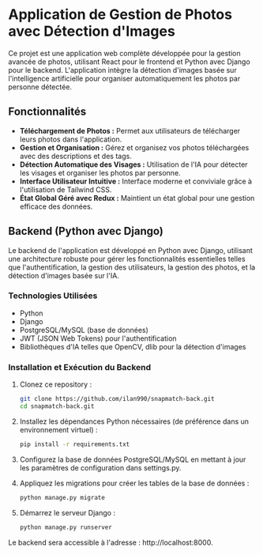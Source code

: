 # Application de Gestion de Photos avec Détection d'Images

Ce projet est une application web complète développée pour la gestion avancée de photos, utilisant React pour le frontend et Python avec Django pour le backend. L'application intègre la détection d'images basée sur l'intelligence artificielle pour organiser automatiquement les photos par personne détectée.

## Fonctionnalités

- **Téléchargement de Photos :** Permet aux utilisateurs de télécharger leurs photos dans l'application.
- **Gestion et Organisation :** Gérez et organisez vos photos téléchargées avec des descriptions et des tags.
- **Détection Automatique des Visages :** Utilisation de l'IA pour détecter les visages et organiser les photos par personne.
- **Interface Utilisateur Intuitive :** Interface moderne et conviviale grâce à l'utilisation de Tailwind CSS.
- **État Global Géré avec Redux :** Maintient un état global pour une gestion efficace des données.

## Backend (Python avec Django)

Le backend de l'application est développé en Python avec Django, utilisant une architecture robuste pour gérer les fonctionnalités essentielles telles que l'authentification, la gestion des utilisateurs, la gestion des photos, et la détection d'images basée sur l'IA.

### Technologies Utilisées

- Python
- Django
- PostgreSQL/MySQL (base de données)
- JWT (JSON Web Tokens) pour l'authentification
- Bibliothèques d'IA telles que OpenCV, dlib pour la détection d'images

### Installation et Exécution du Backend

1. Clonez ce repository :

   ```bash
   git clone https://github.com/ilan990/snapmatch-back.git
   cd snapmatch-back.git

2. Installez les dépendances Python nécessaires (de préférence dans un environnement virtuel) :
  
   ```bash
   pip install -r requirements.txt

3. Configurez la base de données PostgreSQL/MySQL en mettant à jour les paramètres de configuration dans settings.py.

4. Appliquez les migrations pour créer les tables de la base de données :

   ```bash
   python manage.py migrate

5. Démarrez le serveur Django :

   ```bash
   python manage.py runserver

Le backend sera accessible à l'adresse : http://localhost:8000.
